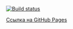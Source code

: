 [![Build status](https://ci.appveyor.com/api/projects/status/clfoostk1ytv570x?svg=true)](https://ci.appveyor.com/project/VavaIkelman/ahjdom1)

[Ссылка на GitHub Pages](https://vavaikelman.github.io/AhjDom1/)
